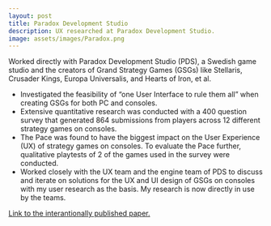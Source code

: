 ```yaml
---
layout: post
title: Paradox Development Studio
description: UX researched at Paradox Development Studio.
image: assets/images/Paradox.png
---
```


Worked directly with Paradox Development Studio (PDS), a Swedish game studio and the creators of Grand Strategy Games (GSGs) like Stellaris, Crusader Kings, Europa Universalis, and Hearts of Iron, et al.

<ul>
	<li>Investigated the feasibility of “one User Interface to rule them all” when creating GSGs for both PC and consoles.</li>
	<li>Extensive quantitative research was conducted with a 400 question survey that generated 864 submissions from players across 12 different strategy games on consoles.</li>
	<li>The Pace was found to have the biggest impact on the User Experience (UX) of strategy games on consoles. To evaluate the Pace further, qualitative playtests of 2 of the games used in the survey were conducted.</li>
	<li> Worked closely with the UX team and the engine team of PDS to discuss and iterate on solutions for the UX and UI design of GSGs on consoles with my user research as the basis.
My research is now directly in use by the teams.</li>
</ul>

<a href="https://umu.diva-portal.org/smash/record.jsf?pid=diva2:1538474">Link to the interantionally published paper.</a>
